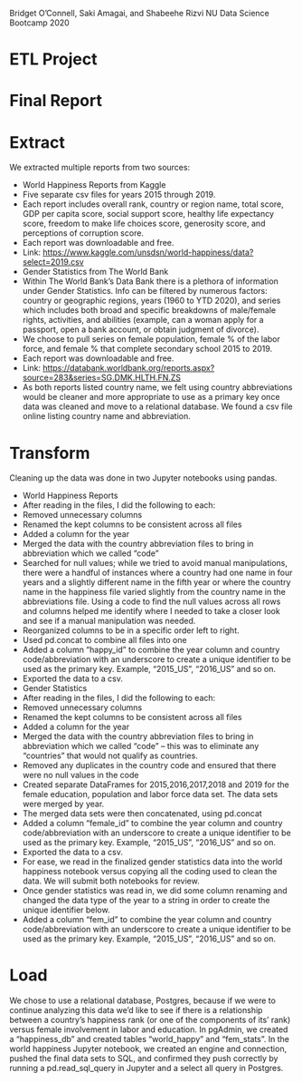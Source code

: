 Bridget O’Connell, Saki Amagai, and Shabeehe Rizvi
NU Data Science Bootcamp 2020
# ETL Project

# Final Report

# Extract
We extracted multiple reports from two sources:
*	World Happiness Reports from Kaggle
  * Five separate csv files for years 2015 through 2019.
* Each report includes overall rank, country or region name, total score, GDP per capita score, social support score, healthy life expectancy score, freedom to make life choices score, generosity score, and perceptions of corruption score.
* Each report was downloadable and free.
* Link: https://www.kaggle.com/unsdsn/world-happiness/data?select=2019.csv
* Gender Statistics from The World Bank
* Within The World Bank’s Data Bank there is a plethora of information under Gender Statistics.  Info can be filtered by numerous factors: country or geographic regions, years (1960 to YTD 2020), and series which includes both broad and specific breakdowns of male/female rights, activities, and abilities (example, can a woman apply for a passport, open a bank account, or obtain judgment of divorce).
* We choose to pull series on female population, female % of the labor force, and female % that complete secondary school 2015 to 2019.
* Each report was downloadable and free.
* Link:  https://databank.worldbank.org/reports.aspx?source=283&series=SG.DMK.HLTH.FN.ZS
* As both reports listed country name, we felt using country abbreviations would be cleaner and more appropriate to use as a primary key once data was cleaned and move to a relational database. We found a csv file online listing country name and abbreviation.

# Transform
Cleaning up the data was done in two Jupyter notebooks using pandas.
* World Happiness Reports
* After reading in the files, I did the following to each:
* Removed unnecessary columns
* Renamed the kept columns to be consistent across all files
* Added a column for the year 
* Merged the data with the country abbreviation files to bring in abbreviation which we called “code”
* Searched for null values; while we tried to avoid manual manipulations, there were a handful of instances where a country had one name in four years and a slightly different name in the fifth year or where the country name in the happiness file varied slightly from the country name in the abbreviations file.  Using a code to find the null values across all rows and columns helped me identify where I needed to take a closer look and see if a manual manipulation was needed.
* Reorganized columns to be in a specific order left to right.
* Used pd.concat to combine all files into one
* Added a column “happy_id” to combine the year column and country code/abbreviation with an underscore to create a unique identifier to be used as the primary key.  Example, “2015_US”, “2016_US” and so on.
* Exported the data to a csv.
* Gender Statistics
* After reading in the files, I did the following to each:
* Removed unnecessary columns
* Renamed the kept columns to be consistent across all files
* Added a column for the year 
* Merged the data with the country abbreviation files to bring in abbreviation which we called “code” – this was to eliminate any “countries” that would not qualify as countries.  
* Removed any duplicates in the country code and ensured that there were no null values in the code 
* Created separate DataFrames for 2015,2016,2017,2018 and 2019 for the female education, population and labor force data set. The data sets were merged by year. 
* The merged data sets were then concatenated, using pd.concat 
* Added a column “female_id” to combine the year column and country code/abbreviation with an underscore to create a unique identifier to be used as the primary key.  Example, “2015_US”, “2016_US” and so on.
* Exported the data to a csv.
* For ease, we read in the finalized gender statistics data into the world happiness notebook versus copying all the coding used to clean the data.  We will submit both notebooks for review.
* Once gender statistics was read in, we did some column renaming and changed the data type of the year to a string in order to create the unique identifier below.
* Added a column “fem_id” to combine the year column and country code/abbreviation with an underscore to create a unique identifier to be used as the primary key.  Example, “2015_US”, “2016_US” and so on.

# Load
We chose to use a relational database, Postgres, because if we were to continue analyzing this data we’d like to see if there is a relationship between a country’s happiness rank (or one of the components of its’ rank) versus female involvement in labor and education.  In pgAdmin, we created a “happiness_db” and created tables “world_happy” and “fem_stats”.  In the world happiness Jupyter notebook, we created an engine and connection, pushed the final data sets to SQL, and confirmed they push correctly by running a pd.read_sql_query in Jupyter and a select all query in Postgres.
